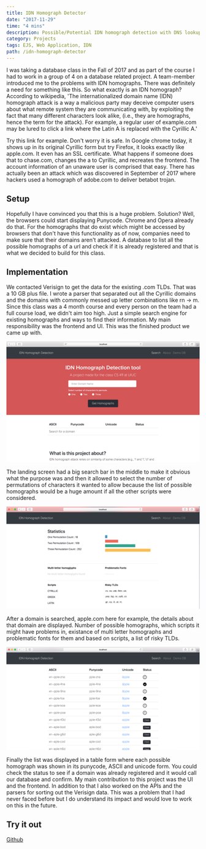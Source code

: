 ```yaml
---
title: IDN Homograph Detector
date: "2017-11-29"
time: "4 mins"
description: Possible/Potential IDN homograph detection with DNS lookup.
category: Projects
tags: EJS, Web Application, IDN
path: /idn-homograph-detector
---
```


I was taking a database class in the Fall of 2017 and as part of the course I had to work in a group of 4 on a database related project. A team-member introduced me to the problems with IDN homographs. There was definitely a need for something like this. So what exactly is an IDN homograph? According to wikipedia, 'The internationalized domain name (IDN) homograph attack is a way a malicious party may deceive computer users about what remote system they are communicating with, by exploiting the fact that many different characters look alike, (i.e., they are homographs, hence the term for the attack). For example, a regular user of example.com may be lured to click a link where the Latin A is replaced with the Cyrillic A.'

Try this link for example. Don't worry it is safe. In Google chrome today, it shows up in its original Cyrillic form but try Firefox, it looks exactly like apple.com. It even has an SSL certificate. What happens if someone does that to chase.com, changes the a to Cyrillic, and recreates the frontend. The account information of an unaware user is comprised that easy. There has actually been an attack which was discovered in September of 2017 where hackers used a homograph of adobe.com to deliver betabot trojan.

## Setup

Hopefully I have convinced you that this is a huge problem. Solution? Well, the browsers could start displaying Punycode. Chrome and Opera already do that. For the homographs that do exist which might be accessed by browsers that don't have this functionality as of now, companies need to make sure that their domains aren't attacked. A database to list all the possible homographs of a url and check if it is already registered and that is what we decided to build for this class.

## Implementation

We contacted Verisign to get the data for the existing .com TLDs. That was a 10 GB plus file. I wrote a parser that separated out all the Cyrillic domains and the domains with commonly messed up letter combinations like rn -> m. Since this class was a 4 month course and every person on the team had a full course load, we didn't aim too high. Just a simple search engine for existing homographs and ways to find their information. My main responsibility was the frontend and UI. This was the finished product we came up with.

![frontend](../images/2017-11-29-idn-homograph-detector/idn_homograph_search.png)

The landing screen had a big search bar in the middle to make it obvious what the purpose was and then it allowed to select the number of permutations of characters it wanted to allow because the list of possible homographs would be a huge amount if all the other scripts were considered.

![stats](../images/2017-11-29-idn-homograph-detector/idn_homograph_stats.png)

After a domain is searched, apple.com here for example, the details about that domain are displayed. Number of possible homographs, which scripts it might have problems in, existance of multi letter homographs and problematic fonts for them and based on scripts, a list of risky TLDs.

![list](../images/2017-11-29-idn-homograph-detector/idn_homograph_list.png)

Finally the list was displayed in a table form where each possible homograph was shown in its punycode, ASCII and unicode form. You could check the status to see if a domain was already registered and it would call our database and confirm. My main contribution to this project was the UI and the frontend. In addition to that I also worked on the APIs and the parsers for sorting out the Verisign data. This was a problem that I had never faced before but I do understand its impact and would love to work on this in the future.

## Try it out

[Github](https://github.com/yagrawl/Homograph)
